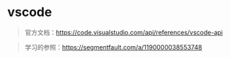 # vscode

> 官方文档：https://code.visualstudio.com/api/references/vscode-api

> 学习的参照：https://segmentfault.com/a/1190000038553748
